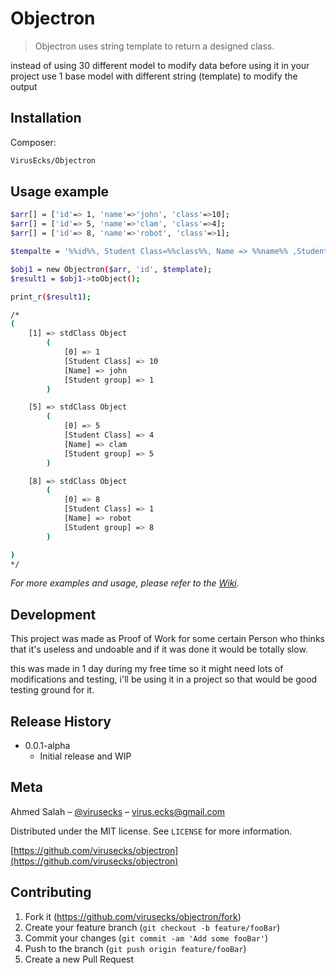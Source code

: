 # Objectron
> Objectron uses string template to return a designed class.


instead of using 30 different model to modify data before using it in your project use 1 base model with different string (template) to modify the output


## Installation

Composer:

```sh
VirusEcks/Objectron
```


## Usage example


```sh
$arr[] = ['id'=> 1, 'name'=>'john', 'class'=>10];
$arr[] = ['id'=> 5, 'name'=>'clam', 'class'=>4];
$arr[] = ['id'=> 8, 'name'=>'robot', 'class'=>1];

$tempalte = '%%id%%, Student Class=%%class%%, Name => %%name%% ,Student group=>%%id%%'

$obj1 = new Objectron($arr, 'id', $template);
$result1 = $obj1->toObject();

print_r($result1);

/*
(
    [1] => stdClass Object
        (
            [0] => 1
            [Student Class] => 10
            [Name] => john
            [Student group] => 1
        )

    [5] => stdClass Object
        (
            [0] => 5
            [Student Class] => 4
            [Name] => clam
            [Student group] => 5
        )

    [8] => stdClass Object
        (
            [0] => 8
            [Student Class] => 1
            [Name] => robot
            [Student group] => 8
        )

)
*/
```


_For more examples and usage, please refer to the [Wiki][wiki]._

## Development

This project was made as Proof of Work for some certain Person who thinks that it's useless and undoable and if it was done it would be totally slow.

this was made in 1 day during my free time so it might need lots of modifications and testing,
i'll be using it in a project so that would be good testing ground for it.



## Release History


* 0.0.1-alpha
    * Initial release and WIP

## Meta

Ahmed Salah – [@virusecks](https://twitter.com/virusecks) – virus.ecks@gmail.com

Distributed under the MIT license. See ``LICENSE`` for more information.

[https://github.com/virusecks/objectron](https://github.com/virusecks/objectron)

## Contributing

1. Fork it (<https://github.com/virusecks/objectron/fork>)
2. Create your feature branch (`git checkout -b feature/fooBar`)
3. Commit your changes (`git commit -am 'Add some fooBar'`)
4. Push to the branch (`git push origin feature/fooBar`)
5. Create a new Pull Request

<!-- Markdown link & img dfn's -->
[npm-image]: https://img.shields.io/npm/v/datadog-metrics.svg?style=flat-square
[npm-url]: https://npmjs.org/package/datadog-metrics
[npm-downloads]: https://img.shields.io/npm/dm/datadog-metrics.svg?style=flat-square
[travis-image]: https://img.shields.io/travis/dbader/node-datadog-metrics/master.svg?style=flat-square
[travis-url]: https://travis-ci.org/dbader/node-datadog-metrics
[wiki]: https://github.com/virusecks/objectron/wiki
